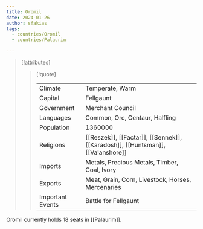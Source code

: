 ```yaml
---
title: Oromil
date: 2024-01-26
author: sfakias
tags:
  - countries/Oromil
  - countries/Palaurim

---
```

> [!attributes]
> 
> > [!quote]
> >
> > | | |
> > | --- | --- |
> > | Climate | Temperate, Warm |
> > | Capital | Fellgaunt |
> > | Government | Merchant Council |
> > | Languages | Common, Orc, Centaur, Halfling |
> > | Population | 1360000 |
> > | Religions | [[Reszek]], [[Factar]], [[Sennek]], [[Karadosh]], [[Huntsman]], [[Valanshore]] |
> > | Imports | Metals, Precious Metals, Timber, Coal, Ivory |
> > | Exports | Meat, Grain, Corn, Livestock, Horses, Mercenaries |
> > | Important Events | Battle for Fellgaunt |

Oromil currently holds 18 seats in [[Palaurim]].